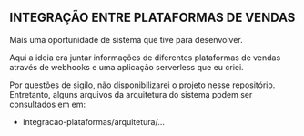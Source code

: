 ## INTEGRAÇÃO ENTRE PLATAFORMAS DE VENDAS

Mais uma oportunidade de sistema que tive para desenvolver.

Aqui a ideia era juntar informações de diferentes plataformas de vendas através de webhooks e uma aplicação serverless que eu criei.

Por questões de sigilo, não disponibilizarei o projeto nesse repositório. Entretanto, alguns arquivos da arquitetura do sistema
podem ser consultados em
em: 
- integracao-plataformas/arquitetura/...